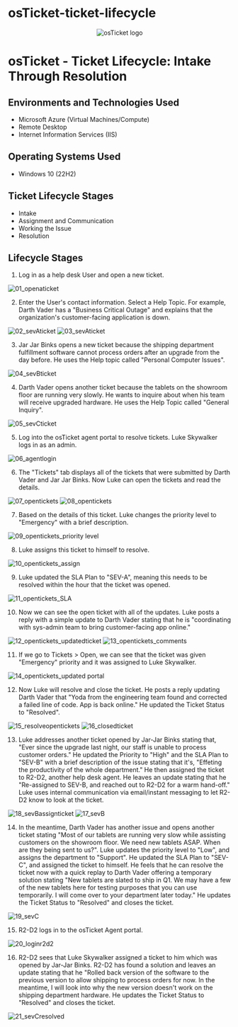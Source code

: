 # osTicket-ticket-lifecycle

<p align="center">
<img src="https://i.imgur.com/Clzj7Xs.png" alt="osTicket logo"/>
</p>

<h1>osTicket - Ticket Lifecycle: Intake Through Resolution</h1>

<h2>Environments and Technologies Used</h2>

- Microsoft Azure (Virtual Machines/Compute)
- Remote Desktop
- Internet Information Services (IIS)

<h2>Operating Systems Used </h2>

- Windows 10</b> (22H2)

<h2>Ticket Lifecycle Stages</h2>

- Intake
- Assignment and Communication
- Working the Issue
- Resolution

<h2>Lifecycle Stages</h2>

1. Log in as a help desk User and open a new ticket.

![01_openaticket](https://github.com/JustinHawks/osTicket-ticket-lifecycle/assets/88342524/72a5d255-93d0-4519-9a3e-337877e16def)

2. Enter the User's contact information. Select a Help Topic. For example, Darth Vader has a "Business Critical Outage" and explains that the organization's customer-facing application is down.

![02_sevAticket](https://github.com/JustinHawks/osTicket-ticket-lifecycle/assets/88342524/f1d23cdc-9de2-446f-9ec2-76a3bc935446)
![03_sevAticket](https://github.com/JustinHawks/osTicket-ticket-lifecycle/assets/88342524/38a2c433-a864-42fa-a3dc-fc55c717657f)

3. Jar Jar Binks opens a new ticket because the shipping department fulfillment software cannot process orders after an upgrade from the day before. He uses the Help topic called "Personal Computer Issues". 
   
![04_sevBticket](https://github.com/JustinHawks/osTicket-ticket-lifecycle/assets/88342524/5653ab05-c120-4506-8d35-c1b7da54ffac)

4. Darth Vader opens another ticket because the tablets on the showroom floor are running very slowly. He wants to inquire about when his team will receive upgraded hardware. He uses the Help Topic called "General Inquiry".

![05_sevCticket](https://github.com/JustinHawks/osTicket-ticket-lifecycle/assets/88342524/2cf312dd-dc1f-4255-80fe-7d142b94907a)

5. Log into the osTicket agent portal to resolve tickets. Luke Skywalker logs in as an admin.

![06_agentlogin](https://github.com/JustinHawks/osTicket-ticket-lifecycle/assets/88342524/74a41908-f9e6-4826-8dd7-c84a36446fce)

6. The "Tickets" tab displays all of the tickets that were submitted by Darth Vader and Jar Jar Binks. Now Luke can open the tickets and read the details.

![07_opentickets](https://github.com/JustinHawks/osTicket-ticket-lifecycle/assets/88342524/76554d87-c36b-48cc-b55c-f4a0174332d8)
![08_opentickets](https://github.com/JustinHawks/osTicket-ticket-lifecycle/assets/88342524/2248aadf-cb0b-4520-b6d2-74c61ba18cd4)

7. Based on the details of this ticket. Luke changes the priority level to "Emergency" with a brief description.

![09_opentickets_priority level](https://github.com/JustinHawks/osTicket-ticket-lifecycle/assets/88342524/0a04c31d-0ef0-443a-a0a3-d6f392f95801)

8. Luke assigns this ticket to himself to resolve.

![10_opentickets_assign](https://github.com/JustinHawks/osTicket-ticket-lifecycle/assets/88342524/bafc2dee-16cf-41fb-a883-958db0df6d28)

9. Luke updated the SLA Plan to "SEV-A", meaning this needs to be resolved within the hour that the ticket was opened.

![11_opentickets_SLA](https://github.com/JustinHawks/osTicket-ticket-lifecycle/assets/88342524/5e9e6492-9e14-4c45-ae5c-3ad76a17b067)

10. Now we can see the open ticket with all of the updates. Luke posts a reply with a simple update to Darth Vader stating that he is "coordinating with sys-admin team to bring customer-facing app online."

![12_opentickets_updatedticket](https://github.com/JustinHawks/osTicket-ticket-lifecycle/assets/88342524/495220f8-fbeb-4e52-ad84-aaa6915042b7)
![13_opentickets_comments](https://github.com/JustinHawks/osTicket-ticket-lifecycle/assets/88342524/e2119cfb-a9ee-458d-a336-10bc5f9facc8)

11. If we go to Tickets > Open, we can see that the ticket was given "Emergency" priority and it was assigned to Luke Skywalker.

![14_opentickets_updated portal](https://github.com/JustinHawks/osTicket-ticket-lifecycle/assets/88342524/ed796d83-9617-4149-9cd9-cdaf1f9b4059)

12. Now Luke will resolve and close the ticket. He posts a reply updating Darth Vader that "Yoda from the engineering team found and corrected a failed line of code. App is back online." He updated the Ticket Status to "Resolved".

![15_resolveopentickets](https://github.com/JustinHawks/osTicket-ticket-lifecycle/assets/88342524/b708762f-2ae9-4790-8de7-aafee2aede68)
![16_closedticket](https://github.com/JustinHawks/osTicket-ticket-lifecycle/assets/88342524/cf252d5f-fc36-488d-8bca-b7c298bd0ea4)

13. Luke addresses another ticket opened by Jar-Jar Binks stating that, "Ever since the upgrade last night, our staff is unable to process customer orders." He updated the Priority to "High" and the SLA Plan to "SEV-B" with a brief description of the issue stating that it's, "Effeting the productivity of the whole department." He then assigned the ticket to R2-D2,  another help desk agent. He leaves an update stating that he "Re-assigned to SEV-B, and reached out to R2-D2 for a warm hand-off." Luke uses internal communication via email/instant messaging to let R2-D2 know to look at the ticket.
    
![18_sevBassignticket](https://github.com/JustinHawks/osTicket-ticket-lifecycle/assets/88342524/13d9922b-7204-4356-9369-24f71e7eb382)
![17_sevB](https://github.com/JustinHawks/osTicket-ticket-lifecycle/assets/88342524/0cc4eb2d-85de-4724-834f-4e97b621a06f)

14. In the meantime, Darth Vader has another issue and opens another ticket stating "Most of our tablets are running very slow while assisting customers on the showroom floor. We need new tablets ASAP. When are they being sent to us?". Luke updates the priority level to "Low", and assigns the department to "Support". He updated the SLA Plan to "SEV-C", and assigned the ticket to himself. He feels that he can resolve the ticket now with a quick replay to Darth Vader offering a temporary solution stating "New tablets are slated to ship in Q1. We may have a few of the new tablets here for testing purposes that you can use temporarily. I will come over to your department later today." He updates the Ticket Status to "Resolved" and closes the ticket.

![19_sevC](https://github.com/JustinHawks/osTicket-ticket-lifecycle/assets/88342524/21291fc8-9cb4-4b81-9b37-dc93dce60662)

15. R2-D2 logs in to the osTicket Agent portal.

![20_loginr2d2](https://github.com/JustinHawks/osTicket-ticket-lifecycle/assets/88342524/318d3704-97c3-439b-b717-a133cb482a15)

16. R2-D2 sees that Luke Skywalker assigned a ticket to him which was opened by Jar-Jar Binks. R2-D2 has found a solution and leaves an update stating that he "Rolled back version of the software to the previous version to allow shipping to process orders for now. In the meantime, I will look into why the new version doesn't work on the shipping department hardware. He updates the Ticket Status to "Resolved" and closes the ticket.

![21_sevCresolved](https://github.com/JustinHawks/osTicket-ticket-lifecycle/assets/88342524/b5371720-658e-4631-99d7-2306768bd8cf)

